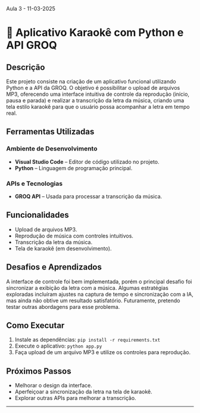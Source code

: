 Aula 3 - 11-03-2025

# 🎤 Aplicativo Karaokê com Python e API GROQ

## Descrição
Este projeto consiste na criação de um aplicativo funcional utilizando Python e a API da GROQ. O objetivo é possibilitar o upload de arquivos MP3, oferecendo uma interface intuitiva de controle da reprodução (início, pausa e parada) e realizar a transcrição da letra da música, criando uma tela estilo karaokê para que o usuário possa acompanhar a letra em tempo real.

## Ferramentas Utilizadas
### Ambiente de Desenvolvimento
- **Visual Studio Code** – Editor de código utilizado no projeto.
- **Python** – Linguagem de programação principal.

### APIs e Tecnologias
- **GROQ API** – Usada para processar a transcrição da música.

## Funcionalidades
- Upload de arquivos MP3.
- Reprodução de música com controles intuitivos.
- Transcrição da letra da música.
- Tela de karaokê (em desenvolvimento).

## Desafios e Aprendizados
A interface de controle foi bem implementada, porém o principal desafio foi sincronizar a exibição da letra com a música. Algumas estratégias exploradas incluíram ajustes na captura de tempo e sincronização com a IA, mas ainda não obtive um resultado satisfatório. Futuramente, pretendo testar outras abordagens para esse problema.

## Como Executar
1. Instale as dependências: `pip install -r requirements.txt`
2. Execute o aplicativo: `python app.py`
3. Faça upload de um arquivo MP3 e utilize os controles para reprodução.

## Próximos Passos
- Melhorar o design da interface.
- Aperfeiçoar a sincronização da letra na tela de karaokê.
- Explorar outras APIs para melhorar a transcrição.

---